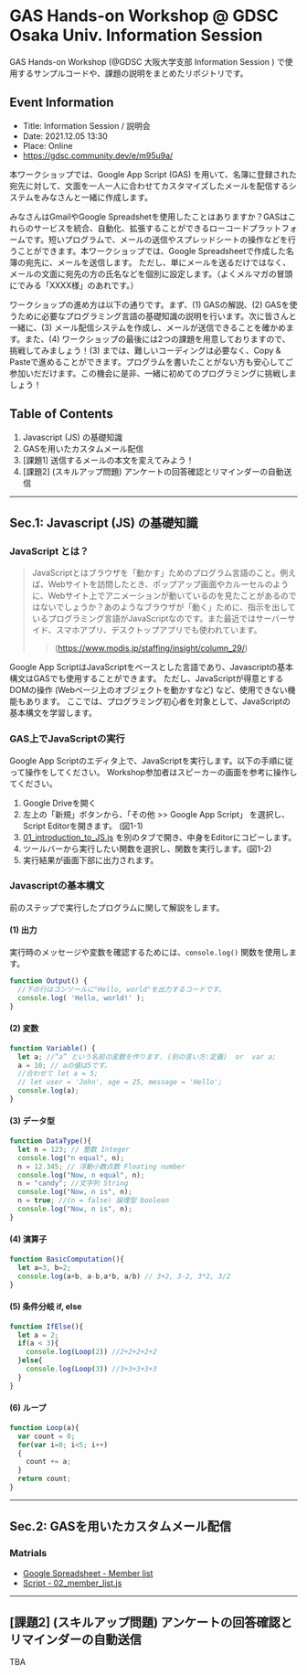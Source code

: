 # GAS Hands-on Workshop @ GDSC Osaka Univ. Information Session
GAS Hands-on Workshop (@GDSC 大阪大学支部 Information Session ) で使用するサンプルコードや、課題の説明をまとめたリポジトリです。


## Event Information
- Title: Information Session / 説明会
- Date: 2021.12.05 13:30
- Place: Online
- https://gdsc.community.dev/e/m95u9a/

本ワークショップでは、Google App Script (GAS) を用いて、名簿に登録された宛先に対して、文面を一人一人に合わせてカスタマイズしたメールを配信するシステムをみなさんと一緒に作成します。

みなさんはGmailやGoogle Spreadshetを使用したことはありますか？GASはこれらのサービスを統合、自動化、拡張することができるローコードプラットフォームです。短いプログラムで、メールの送信やスプレッドシートの操作などを行うことができます。本ワークショップでは、Google Spreadsheetで作成した名簿の宛先に、メールを送信します。
ただし、単にメールを送るだけではなく、メールの文面に宛先の方の氏名などを個別に設定します。（よくメルマガの冒頭にでみる「XXXX様」のあれです。）

ワークショップの進め方は以下の通りです。まず、(1) GASの解説、(2)  GASを使うために必要なプログラミング言語の基礎知識の説明を行います。次に皆さんと一緒に、(3) メール配信システムを作成し、メールが送信できることを確かめます。また、(4) ワークショップの最後には2つの課題を用意しておりますので、挑戦してみましょう！(3) までは、難しいコーディングは必要なく、Copy & Pasteで進めることができます。プログラムを書いたことがない方も安心してご参加いだだけます。この機会に是非、一緒に初めてのプログラミングに挑戦しましょう！

## Table of Contents
1. Javascript (JS) の基礎知識
1. GASを用いたカスタムメール配信
1. [課題1] 送信するメールの本文を変えてみよう！
1. [課題2] (スキルアップ問題) アンケートの回答確認とリマインダーの自動送信

---

## Sec.1: Javascript (JS) の基礎知識
### JavaScript とは？

> JavaScriptとはブラウザを「動かす」ためのプログラム言語のこと。例えば、Webサイトを訪問したとき、ポップアップ画面やカルーセルのように、Webサイト上でアニメーションが動いているのを見たことがあるのではないでしょうか？あのようなブラウザが「動く」ために、指示を出しているプログラミング言語がJavaScriptなのです。また最近ではサーバーサイド、スマホアプリ、デスクトップアプリでも使われています。
>> (https://www.modis.jp/staffing/insight/column_29/)

Google App ScriptはJavaScriptをベースとした言語であり、Javascriptの基本構文はGASでも使用することができます。
ただし、JavaScriptが得意とするDOMの操作 (Webページ上のオブジェクトを動かすなど) など、使用できない機能もあります。
ここでは、プログラミング初心者を対象として、JavaScriptの基本構文を学習します。

### GAS上でJavaScriptの実行
Google App Scriptのエディタ上で、JavaScriptを実行します。以下の手順に従って操作をしてください。
Workshop参加者はスピーカーの画面を参考に操作してください。

1. Google Driveを開く
1. 左上の「新規」ボタンから、「その他 >> Google App Script」 を選択し、Script Editorを開きます。 (図1-1)
1. [01_introduction_to_JS.js](./01_introduction_to_JS.js) を別のタブで開き、中身をEditorにコピーします。
1. ツールバーから実行したい関数を選択し、関数を実行します。(図1-2)
1. 実行結果が画面下部に出力されます。

### Javascriptの基本構文
前のステップで実行したプログラムに関して解説をします。


#### (1) 出力
実行時のメッセージや変数を確認するためには、`console.log()` 関数を使用します。

```js
function Output() {
  //下の行はコンソールに"Hello, world"を出力するコードです。
  console.log( 'Hello, world!' );  
}
```

#### (2) 変数

```js
function Variable() {
  let a; //“a” という名前の変数を作ります. (別の言い方:定義)  or  var a;
  a = 10; // aの値は5です。
  //合わせて let a = 5; 
  // let user = 'John', age = 25, message = 'Hello';
  console.log(a);  
}
```

#### (3) データ型

```js
function DataType(){
  let n = 123; // 整数 Integer 
  console.log("n equal", n); 
  n = 12.345; // 浮動小数点数 Floating number
  console.log("Now, n equal", n); 
  n = "candy"; //文字列 String
  console.log("Now, n is", n);
  n = true; //(n = false) 論理型 boolean
  console.log("Now, n is", n);
}
```

#### (4) 演算子

```js
function BasicComputation(){
  let a=3, b=2;
  console.log(a+b, a-b,a*b, a/b) // 3+2, 3-2, 3*2, 3/2
}
```

#### (5) 条件分岐 if, else

```js
function IfElse(){
  let a = 2;
  if(a < 3){
    console.log(Loop(2)) //2+2+2+2+2
  }else{
    console.log(Loop(3)) //3+3+3+3+3
  }
}
```

#### (6) ループ

```js
function Loop(a){
  var count = 0;
  for(var i=0; i<5; i++)
  {
    count += a;
  }
  return count;
}
```

---

## Sec.2: GASを用いたカスタムメール配信

### Matrials

- [Google Spreadsheet - Member list](https://docs.google.com/spreadsheets/d/1jBdk5Qa4Ke-THKRbrr4khBGsv1SAuo7bl7DudcuBTNs/edit?usp=sharing) 
- [Script - 02_member_list.js](./02_member_list.js)

---

## [課題2] (スキルアップ問題) アンケートの回答確認とリマインダーの自動送信

TBA
